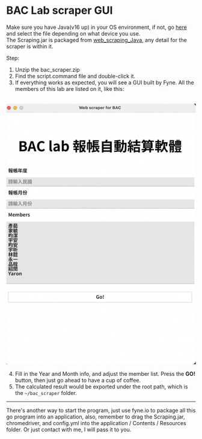 # BAC Lab scraper GUI

Make sure you have Java(v16 up) in your OS environment, if not, go [here](https://oracle.com/java/technologies/javase/jdk18-archive-downloads.html) and select the file depending on what device you use.  
The Scraping.jar is packaged from [web_scraping_Java](https://github.com/iamsad5566/web_scraping_Java), any detail for the scraper is within it.

Step: 
 1. Unzip the bac_scraper.zip
 2. Find the script.command file and double-click it.
 3. If everything works as expected, you will see a GUI built by Fyne. All the members of this lab are listed on it, like this:  
  
&nbsp;&nbsp;&nbsp;&nbsp;&nbsp;&nbsp;&nbsp;&nbsp;&nbsp;&nbsp;&nbsp;&nbsp;&nbsp;&nbsp;&nbsp;&nbsp;&nbsp;&nbsp;![](docImg.png)

 4. Fill in the Year and Month info, and adjust the member list. Press the **GO!** button, then just go ahead to have a cup of coffee.
 5. The calculated result would be exported under the root path, which is the `~/bac_scraper` folder.

---

 There's another way to start the program, just use fyne.io to package all this go program into an application,
 also, remember to drag the Scraping.jar, chromedriver, and config.yml into the application / Contents / Resources folder.
 Or just contact with me, I will pass it to you.